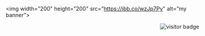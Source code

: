 <p align=”center”>

<img width=”200" height=”200" src=”https://ibb.co/wzJp7Py" alt=”my banner”>

</p>

<img align="right" src="https://visitor-badge.laobi.icu/badge?page_id=page.id=ahnafhemal.ahnafhemal" alt="visitor badge"/>
